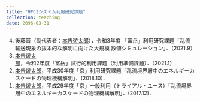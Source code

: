 ```yaml
---
title: "HPCIシステム利用研究課題"
collection: teaching
date: 2096-03-31
---
```

<ol reversed>
<li>
後藤晋（副代表者：<u>本告遊太郎</u>），令和3年度 「富岳」利用研究課題「乱流輸送現象の抜本的な解明に向けた大規模 数値シミュレーション」．（2021.9）
</li>
<li>
<u>本告遊太郎</u>，令和2年度「富岳」試行的利用課題（利用準備課題）．（2021.1）
</li>
<li>
<u>本告遊太郎</u>，平成30年度「京」利用研究課題「乱流境界層中のエネルギーカスケードの物理機構解明」．(2018.10)．
</li>
<li>
<u>本告遊太郎</u>，平成29年度「京」一般利用（トライアル・ユース）「乱流境界層中のエネルギーカスケードの物理機構解明」．(2017.12)．

</li>
</ol>
